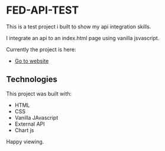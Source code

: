 # FED-API-TEST

This is a test project i built to show my api integration skills.

I integrate an api to an index.html page using vanilla jsvascript.

Currently the project is here:

- [Go to website](https://fed-api-test.onrender.com/)

## Technologies

This project was built with:

- HTML
- CSS
- Vanilla JAvascript
- External API
- Chart js

Happy viewing.
